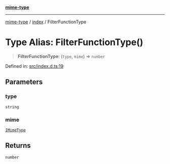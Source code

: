 [**mime-type**](../../README.md)

***

[mime-type](../../modules.md) / [index](../README.md) / FilterFunctionType

# Type Alias: FilterFunctionType()

> **FilterFunctionType**: (`type`, `mime`) => `number`

Defined in: [src/index.d.ts:19](https://github.com/snowyu/mime-type.js/blob/f95519c7d0f59cc981e45696b6b0461d0cc9022d/src/index.d.ts#L19)

## Parameters

### type

`string`

### mime

[`IMimeType`](../interfaces/IMimeType.md)

## Returns

`number`
